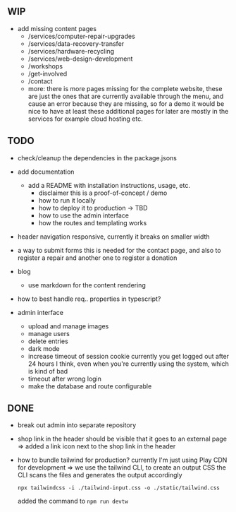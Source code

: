 ## WIP

* add missing content pages
  * /services/computer-repair-upgrades
  * /services/data-recovery-transfer
  * /services/hardware-recycling
  * /services/web-design-development
  * /workshops
  * /get-involved
  * /contact
  * more: there is more pages missing for the complete website,
    these are just the ones that are currently available through the menu,
    and cause an error because they are missing, so for a demo it would be nice
    to have at least these
    additional pages for later are mostly in the services for example cloud hosting etc.

## TODO

* check/cleanup the dependencies in the package.jsons

* add documentation
  * add a README with installation instructions, usage, etc.
    * disclaimer this is a proof-of-concept / demo
    * how to run it locally
    * how to deploy it to production -> TBD
    * how to use the admin interface
    * how the routes and templating works

* header navigation responsive, currently it breaks on smaller width

* a way to submit forms
  this is needed for the contact page, and also to register a repair and another
  one to register a donation

* blog
  * use markdown for the content rendering

* how to best handle req.. properties in typescript?

* admin interface
  * upload and manage images
  * manage users
  * delete entries
  * dark mode
  * increase timeout of session cookie
    currently you get logged out after 24 hours I think, even when you're currently using the system,
    which is kind of bad
  * timeout after wrong login
  * make the database and route configurable

## DONE

* break out admin into separate repository

* shop link in the header should be visible that it goes to an external page
  => added a link icon next to the shop link in the header

* how to bundle tailwind for production?
  currently I'm just using Play CDN for development
  => we use the tailwind CLI, to create an output CSS
     the CLI scans the files and generates the output accordingly

     `npx tailwindcss -i ./tailwind-input.css -o ./static/tailwind.css`

     added the command to `npm run devtw`
